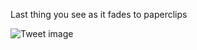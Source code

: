 Last thing you see as it fades to paperclips


![Tweet image](/assets/crosspoast/GybCAyKa4AAmDkg.png)

